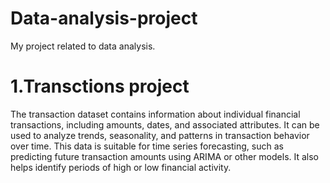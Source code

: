 # Data-analysis-project
My project related to data analysis.
# 1.Transctions project
The transaction dataset contains information about individual financial transactions, including amounts, dates, and associated attributes. It can be used to analyze trends, seasonality, and patterns in transaction behavior over time. This data is suitable for time series forecasting, such as predicting future transaction amounts using ARIMA or other models. It also helps identify periods of high or low financial activity.
